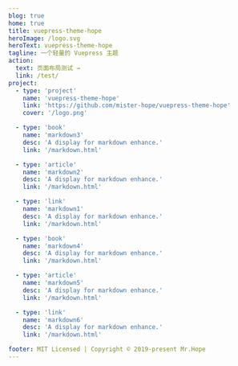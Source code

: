 ```yaml
---
blog: true
home: true
title: vuepress-theme-hope
heroImage: /logo.svg
heroText: vuepress-theme-hope
tagline: 一个轻量的 Vuepress 主题
action:
  text: 页面布局测试 →
  link: /test/
project:
  - type: 'project'
    name: 'vuepress-theme-hope'
    link: 'https://github.com/mister-hope/vuepress-theme-hope'
    cover: '/logo.png'

  - type: 'book'
    name: 'markdown3'
    desc: 'A display for markdown enhance.'
    link: '/markdown.html'

  - type: 'article'
    name: 'markdown2'
    desc: 'A display for markdown enhance.'
    link: '/markdown.html'

  - type: 'link'
    name: 'markdown1'
    desc: 'A display for markdown enhance.'
    link: '/markdown.html'

  - type: 'book'
    name: 'markdown4'
    desc: 'A display for markdown enhance.'
    link: '/markdown.html'

  - type: 'article'
    name: 'markdown5'
    desc: 'A display for markdown enhance.'
    link: '/markdown.html'

  - type: 'link'
    name: 'markdown6'
    desc: 'A display for markdown enhance.'
    link: '/markdown.html'

footer: MIT Licensed | Copyright © 2019-present Mr.Hope
---
```

